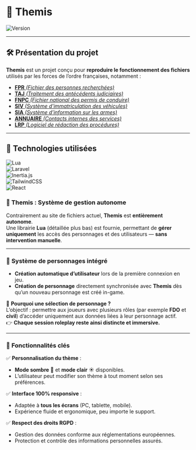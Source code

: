 # 🚓 **Themis**  

![Version](https://img.shields.io/badge/Version-0.1.0--alpha.1-blue.svg)  

---

## 🛠️ **Présentation du projet**  

**Themis** est un projet conçu pour **reproduire le fonctionnement des fichiers** utilisés par les forces de l’ordre françaises, notamment :  

- [**FPR** *(Fichier des personnes recherchées)*](fpr)
- [**TAJ** *(Traitement des antécédents judiciaires)*](taj)
- [**FNPC** *(Fichier national des permis de conduire)*](fnpc)
- [**SIV** *(Système d'immatriculation des véhicules)*](siv)
- [**SIA** *(Système d’information sur les armes)*](sia)
- [**ANNUAIRE** *(Contacts internes des services)*](annuaire)
- [**LRP** *(Logiciel de rédaction des procédures)*](lrp)

---

## 🔧 **Technologies utilisées**  

![Lua](https://img.shields.io/badge/Lua-5.4%2B-blue.svg)  
![Laravel](https://img.shields.io/badge/Laravel-v11%2B-red.svg)  
![Inertia.js](https://img.shields.io/badge/Inertia.js-v2.0.5%2B-purple.svg)  
![TailwindCSS](https://img.shields.io/badge/TailwindCSS-v4%2B-blue.svg)  
![React](https://img.shields.io/badge/React-v18%2B-lightblue.svg)  

### 🚀 Themis : Système de gestion autonome

Contrairement au site de fichiers actuel, **Themis** est **entièrement autonome**.  
Une librairie **Lua** (détaillée plus bas) est fournie, permettant de **gérer uniquement** les accès des personnages et des utilisateurs — **sans intervention manuelle**.

---

### 🧩 **Système de personnages intégré**

- **Création automatique d’utilisateur** lors de la première connexion en jeu.  
- **Création de personnage** directement synchronisée avec **Themis** dès qu’un nouveau personnage est créé in-game.  

🔹 **Pourquoi une sélection de personnage ?**  
L’objectif : permettre aux joueurs avec plusieurs rôles (par exemple **FDO** et **civil**) d’accéder uniquement aux données liées à leur personnage actif.  
👉 **Chaque session roleplay reste ainsi distincte et immersive.**

---

### 🎯 **Fonctionnalités clés**

✅ **Personnalisation du thème** :  
- **Mode sombre** 🌙 et **mode clair** ☀️ disponibles.  
- L’utilisateur peut modifier son thème à tout moment selon ses préférences.  

✅ **Interface 100% responsive** :  
- Adaptée à **tous les écrans** (PC, tablette, mobile).  
- Expérience fluide et ergonomique, peu importe le support.  

✅ **Respect des droits RGPD** :  
- Gestion des données conforme aux réglementations européennes.  
- Protection et contrôle des informations personnelles assurés.

